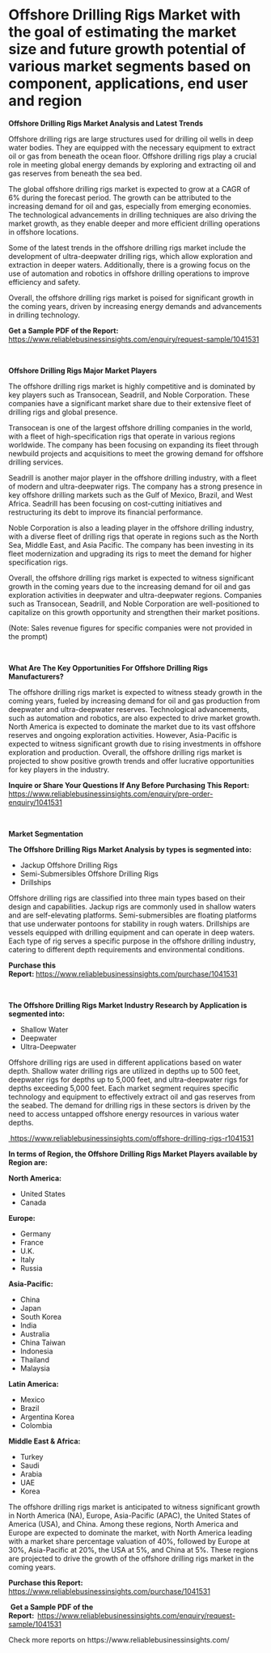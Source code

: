 <p><h1>Offshore Drilling Rigs Market with the goal of estimating the market size and future growth potential of various market segments based on component, applications, end user and region</h1></p><p><strong>Offshore Drilling Rigs Market Analysis and Latest Trends</strong></p>
<p><p>Offshore drilling rigs are large structures used for drilling oil wells in deep water bodies. They are equipped with the necessary equipment to extract oil or gas from beneath the ocean floor. Offshore drilling rigs play a crucial role in meeting global energy demands by exploring and extracting oil and gas reserves from beneath the sea bed.</p><p>The global offshore drilling rigs market is expected to grow at a CAGR of 6% during the forecast period. The growth can be attributed to the increasing demand for oil and gas, especially from emerging economies. The technological advancements in drilling techniques are also driving the market growth, as they enable deeper and more efficient drilling operations in offshore locations.</p><p>Some of the latest trends in the offshore drilling rigs market include the development of ultra-deepwater drilling rigs, which allow exploration and extraction in deeper waters. Additionally, there is a growing focus on the use of automation and robotics in offshore drilling operations to improve efficiency and safety.</p><p>Overall, the offshore drilling rigs market is poised for significant growth in the coming years, driven by increasing energy demands and advancements in drilling technology.</p></p>
<p><strong>Get a Sample PDF of the Report:&nbsp;</strong> <a href="https://www.reliablebusinessinsights.com/enquiry/request-sample/1041531">https://www.reliablebusinessinsights.com/enquiry/request-sample/1041531</a></p>
<p>&nbsp;</p>
<p><strong>Offshore Drilling Rigs Major Market Players</strong></p>
<p><p>The offshore drilling rigs market is highly competitive and is dominated by key players such as Transocean, Seadrill, and Noble Corporation. These companies have a significant market share due to their extensive fleet of drilling rigs and global presence.</p><p>Transocean is one of the largest offshore drilling companies in the world, with a fleet of high-specification rigs that operate in various regions worldwide. The company has been focusing on expanding its fleet through newbuild projects and acquisitions to meet the growing demand for offshore drilling services.</p><p>Seadrill is another major player in the offshore drilling industry, with a fleet of modern and ultra-deepwater rigs. The company has a strong presence in key offshore drilling markets such as the Gulf of Mexico, Brazil, and West Africa. Seadrill has been focusing on cost-cutting initiatives and restructuring its debt to improve its financial performance.</p><p>Noble Corporation is also a leading player in the offshore drilling industry, with a diverse fleet of drilling rigs that operate in regions such as the North Sea, Middle East, and Asia Pacific. The company has been investing in its fleet modernization and upgrading its rigs to meet the demand for higher specification rigs.</p><p>Overall, the offshore drilling rigs market is expected to witness significant growth in the coming years due to the increasing demand for oil and gas exploration activities in deepwater and ultra-deepwater regions. Companies such as Transocean, Seadrill, and Noble Corporation are well-positioned to capitalize on this growth opportunity and strengthen their market positions.</p><p>(Note: Sales revenue figures for specific companies were not provided in the prompt)</p></p>
<p>&nbsp;</p>
<p><strong>What Are The Key Opportunities For Offshore Drilling Rigs Manufacturers?</strong></p>
<p><p>The offshore drilling rigs market is expected to witness steady growth in the coming years, fueled by increasing demand for oil and gas production from deepwater and ultra-deepwater reserves. Technological advancements, such as automation and robotics, are also expected to drive market growth. North America is expected to dominate the market due to its vast offshore reserves and ongoing exploration activities. However, Asia-Pacific is expected to witness significant growth due to rising investments in offshore exploration and production. Overall, the offshore drilling rigs market is projected to show positive growth trends and offer lucrative opportunities for key players in the industry.</p></p>
<p><strong>Inquire or Share Your Questions If Any Before Purchasing This Report:</strong> <a href="https://www.reliablebusinessinsights.com/enquiry/pre-order-enquiry/1041531">https://www.reliablebusinessinsights.com/enquiry/pre-order-enquiry/1041531</a></p>
<p>&nbsp;</p>
<p><strong>Market Segmentation</strong></p>
<p><strong>The Offshore Drilling Rigs Market Analysis by types is segmented into:</strong></p>
<p><ul><li>Jackup Offshore Drilling Rigs</li><li>Semi-Submersibles Offshore Drilling Rigs</li><li>Drillships</li></ul></p>
<p><p>Offshore drilling rigs are classified into three main types based on their design and capabilities. Jackup rigs are commonly used in shallow waters and are self-elevating platforms. Semi-submersibles are floating platforms that use underwater pontoons for stability in rough waters. Drillships are vessels equipped with drilling equipment and can operate in deep waters. Each type of rig serves a specific purpose in the offshore drilling industry, catering to different depth requirements and environmental conditions.</p></p>
<p><strong>Purchase this Report:&nbsp;</strong><a href="https://www.reliablebusinessinsights.com/purchase/1041531">https://www.reliablebusinessinsights.com/purchase/1041531</a></p>
<p>&nbsp;</p>
<p><strong>The Offshore Drilling Rigs Market Industry Research by Application is segmented into:</strong></p>
<p><ul><li>Shallow Water</li><li>Deepwater</li><li>Ultra-Deepwater</li></ul></p>
<p><p>Offshore drilling rigs are used in different applications based on water depth. Shallow water drilling rigs are utilized in depths up to 500 feet, deepwater rigs for depths up to 5,000 feet, and ultra-deepwater rigs for depths exceeding 5,000 feet. Each market segment requires specific technology and equipment to effectively extract oil and gas reserves from the seabed. The demand for drilling rigs in these sectors is driven by the need to access untapped offshore energy resources in various water depths.</p></p>
<p><a href="https://www.reliablebusinessinsights.com/offshore-drilling-rigs-r1041531">&nbsp;https://www.reliablebusinessinsights.com/offshore-drilling-rigs-r1041531</a></p>
<p><strong>In terms of Region, the Offshore Drilling Rigs Market Players available by Region are:</strong></p>
<p>
    <p> <strong> North America: </strong>
        <ul>
            <li>United States</li>
            <li>Canada</li>
        </ul>
        </p> 
    <p> <strong> Europe: </strong>
        <ul>
            <li>Germany</li>
            <li>France</li>
            <li>U.K.</li>
            <li>Italy</li>
            <li>Russia</li>
        </ul>
        </p> 
    <p> <strong> Asia-Pacific: </strong>
        <ul>
            <li>China</li>
            <li>Japan</li>
            <li>South Korea</li>
            <li>India</li>
            <li>Australia</li>
            <li>China Taiwan</li>
            <li>Indonesia</li>
            <li>Thailand</li>
            <li>Malaysia</li>
        </ul>
        </p> 
    <p> <strong> Latin America: </strong>
        <ul>
            <li>Mexico</li>
            <li>Brazil</li>
            <li>Argentina Korea</li>
            <li>Colombia</li>
        </ul>
        </p> 
    <p> <strong> Middle East & Africa: </strong>
        <ul>
            <li>Turkey</li>
            <li>Saudi</li>
            <li>Arabia</li>
            <li>UAE</li>
            <li>Korea</li>
        </ul>
    </p>
    </p>
<p><p>The offshore drilling rigs market is anticipated to witness significant growth in North America (NA), Europe, Asia-Pacific (APAC), the United States of America (USA), and China. Among these regions, North America and Europe are expected to dominate the market, with North America leading with a market share percentage valuation of 40%, followed by Europe at 30%, Asia-Pacific at 20%, the USA at 5%, and China at 5%. These regions are projected to drive the growth of the offshore drilling rigs market in the coming years.</p></p>
<p><strong>Purchase this Report: </strong><a href="https://www.reliablebusinessinsights.com/purchase/1041531">https://www.reliablebusinessinsights.com/purchase/1041531</a></p>
<p>&nbsp;<strong>Get a Sample PDF of the Report:&nbsp;&nbsp;</strong><a href="https://www.reliablebusinessinsights.com/enquiry/request-sample/1041531">https://www.reliablebusinessinsights.com/enquiry/request-sample/1041531</a></p>
<p><strong></strong></p>
<p>Check more reports on https://www.reliablebusinessinsights.com/</p>